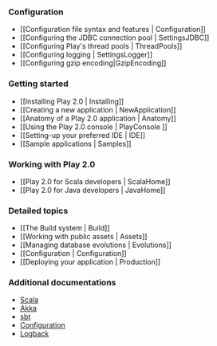 <!--- Copyright (C) 2009-2013 Typesafe Inc. <http://www.typesafe.com> -->
### Configuration

- [[Configuration file syntax and features | Configuration]]
- [[Configuring the JDBC connection pool | SettingsJDBC]]
- [[Configuring Play's thread pools | ThreadPools]]
- [[Configuring logging | SettingsLogger]]
- [[Configuring gzip encoding|GzipEncoding]]

### Getting started

- [[Installing Play 2.0 | Installing]]
- [[Creating a new application | NewApplication]]
- [[Anatomy of a Play 2.0 application | Anatomy]]
- [[Using the Play 2.0 console | PlayConsole ]]
- [[Setting-up your preferred IDE | IDE]]
- [[Sample applications | Samples]]

### Working with Play 2.0

- [[Play 2.0 for Scala developers | ScalaHome]]
- [[Play 2.0 for Java developers | JavaHome]]

### Detailed topics

- [[The Build system | Build]]
- [[Working with public assets | Assets]]
- [[Managing database evolutions | Evolutions]]
- [[Configuration | Configuration]]
- [[Deploying your application | Production]]

### Additional documentations

- [Scala](http://docs.scala-lang.org/)
- [Akka](http://akka.io/docs/)
- [sbt](http://www.scala-sbt.org/learn.html)
- [Configuration](https://github.com/typesafehub/config)
- [Logback](http://logback.qos.ch/documentation.html)

